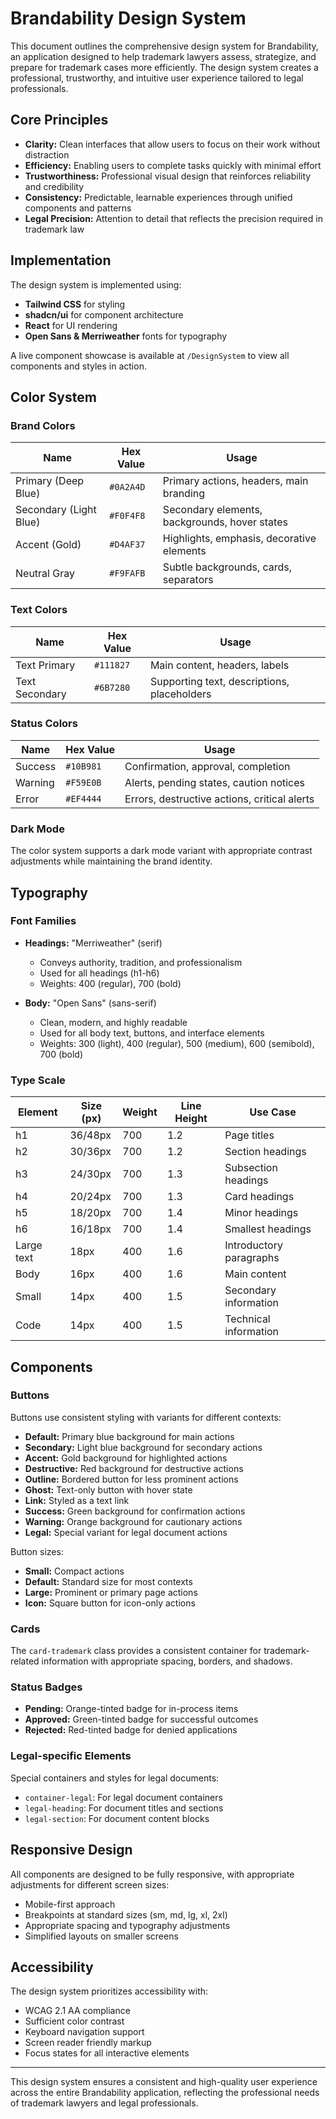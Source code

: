 # Brandability Design System

This document outlines the comprehensive design system for Brandability, an application designed to help trademark lawyers assess, strategize, and prepare for trademark cases more efficiently. The design system creates a professional, trustworthy, and intuitive user experience tailored to legal professionals.

## Core Principles

* **Clarity:** Clean interfaces that allow users to focus on their work without distraction
* **Efficiency:** Enabling users to complete tasks quickly with minimal effort
* **Trustworthiness:** Professional visual design that reinforces reliability and credibility
* **Consistency:** Predictable, learnable experiences through unified components and patterns
* **Legal Precision:** Attention to detail that reflects the precision required in trademark law

## Implementation

The design system is implemented using:

* **Tailwind CSS** for styling
* **shadcn/ui** for component architecture
* **React** for UI rendering
* **Open Sans & Merriweather** fonts for typography

A live component showcase is available at `/DesignSystem` to view all components and styles in action.

## Color System

### Brand Colors

| Name | Hex Value | Usage |
|------|-----------|-------|
| Primary (Deep Blue) | `#0A2A4D` | Primary actions, headers, main branding |
| Secondary (Light Blue) | `#F0F4F8` | Secondary elements, backgrounds, hover states |
| Accent (Gold) | `#D4AF37` | Highlights, emphasis, decorative elements |
| Neutral Gray | `#F9FAFB` | Subtle backgrounds, cards, separators |

### Text Colors

| Name | Hex Value | Usage |
|------|-----------|-------|
| Text Primary | `#111827` | Main content, headers, labels |
| Text Secondary | `#6B7280` | Supporting text, descriptions, placeholders |

### Status Colors

| Name | Hex Value | Usage |
|------|-----------|-------|
| Success | `#10B981` | Confirmation, approval, completion |
| Warning | `#F59E0B` | Alerts, pending states, caution notices |
| Error | `#EF4444` | Errors, destructive actions, critical alerts |

### Dark Mode

The color system supports a dark mode variant with appropriate contrast adjustments while maintaining the brand identity.

## Typography

### Font Families

* **Headings:** "Merriweather" (serif)
  * Conveys authority, tradition, and professionalism
  * Used for all headings (h1-h6)
  * Weights: 400 (regular), 700 (bold)

* **Body:** "Open Sans" (sans-serif)
  * Clean, modern, and highly readable
  * Used for all body text, buttons, and interface elements
  * Weights: 300 (light), 400 (regular), 500 (medium), 600 (semibold), 700 (bold)

### Type Scale

| Element | Size (px) | Weight | Line Height | Use Case |
|---------|-----------|--------|-------------|----------|
| h1 | 36/48px | 700 | 1.2 | Page titles |
| h2 | 30/36px | 700 | 1.2 | Section headings |
| h3 | 24/30px | 700 | 1.3 | Subsection headings |
| h4 | 20/24px | 700 | 1.3 | Card headings |
| h5 | 18/20px | 700 | 1.4 | Minor headings |
| h6 | 16/18px | 700 | 1.4 | Smallest headings |
| Large text | 18px | 400 | 1.6 | Introductory paragraphs |
| Body | 16px | 400 | 1.6 | Main content |
| Small | 14px | 400 | 1.5 | Secondary information |
| Code | 14px | 400 | 1.5 | Technical information |

## Components

### Buttons

Buttons use consistent styling with variants for different contexts:

* **Default:** Primary blue background for main actions
* **Secondary:** Light blue background for secondary actions
* **Accent:** Gold background for highlighted actions
* **Destructive:** Red background for destructive actions
* **Outline:** Bordered button for less prominent actions
* **Ghost:** Text-only button with hover state
* **Link:** Styled as a text link
* **Success:** Green background for confirmation actions
* **Warning:** Orange background for cautionary actions
* **Legal:** Special variant for legal document actions

Button sizes:
* **Small:** Compact actions
* **Default:** Standard size for most contexts
* **Large:** Prominent or primary page actions
* **Icon:** Square button for icon-only actions

### Cards

The `card-trademark` class provides a consistent container for trademark-related information with appropriate spacing, borders, and shadows.

### Status Badges

* **Pending:** Orange-tinted badge for in-process items
* **Approved:** Green-tinted badge for successful outcomes
* **Rejected:** Red-tinted badge for denied applications

### Legal-specific Elements

Special containers and styles for legal documents:
* `container-legal`: For legal document containers
* `legal-heading`: For document titles and sections
* `legal-section`: For document content blocks

## Responsive Design

All components are designed to be fully responsive, with appropriate adjustments for different screen sizes:

* Mobile-first approach
* Breakpoints at standard sizes (sm, md, lg, xl, 2xl)
* Appropriate spacing and typography adjustments
* Simplified layouts on smaller screens

## Accessibility

The design system prioritizes accessibility with:

* WCAG 2.1 AA compliance
* Sufficient color contrast
* Keyboard navigation support
* Screen reader friendly markup
* Focus states for all interactive elements

---

This design system ensures a consistent and high-quality user experience across the entire Brandability application, reflecting the professional needs of trademark lawyers and legal professionals.